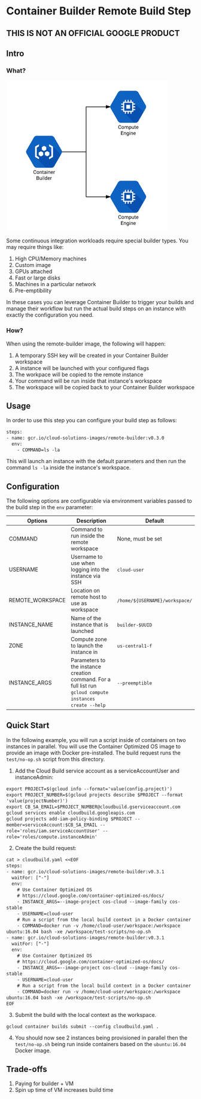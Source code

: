 # Container Builder Remote Build Step

## THIS IS NOT AN OFFICIAL GOOGLE PRODUCT

## Intro

### What?

![Architecture Diagram](docs/arch.png)

Some continuous integration workloads require special builder types. You may
require things like:

1. High CPU/Memory machines
1. Custom image
1. GPUs attached
1. Fast or large disks
1. Machines in a particular network
1. Pre-emptibility

In these cases you can leverage Container Builder to trigger your builds and
manage their workflow but run the actual build steps on an instance with
exactly the configuration you need.

### How?

When using the remote-builder image, the following will happen:

1. A temporary SSH key will be created in your Container Builder workspace
1. A instance will be launched with your configured flags
1. The workpace will be copied to the remote instance
1. Your command will be run inside that instance's workspace
1. The workspace will be copied back to your Container Builder workspace

## Usage

In order to use this step you can configure your build step as follows:

```
steps:
- name: gcr.io/cloud-solutions-images/remote-builder:v0.3.0
  env:
    - COMMAND=ls -la
```

This will launch an instance with the default parameters and then run the
command `ls -la` inside the instance's workspace.

## Configuration

The following options are configurable via environment variables passed to the
build step in the `env` parameter:

| Options       | Description   | Default |
| ------------- | ------------- | ------- |
| COMMAND | Command to run inside the remote workspace | None, must be set |
| USERNAME  | Username to use when logging into the instance via SSH  | `cloud-user` |
| REMOTE_WORKSPACE  | Location on remote host to use as workspace | `/home/${USERNAME}/workspace/` |
| INSTANCE_NAME  | Name of the instance that is launched  | `builder-$UUID` |
| ZONE  | Compute zone to launch the instance in | `us-central1-f` |
| INSTANCE_ARGS| Parameters to the instance creation command. For a full list run `gcloud compute instances create --help`| `--preemptible` |

## Quick Start

In the following example, you will run a script inside of containers on two instances in
parallel. You will use the Container Optimized OS image to provide an image with Docker
pre-installed. The build request runs the `test/no-op.sh` script from this directory.

1. Add the Cloud Build service account as a serviceAccountUser and instanceAdmin:

```shell
export PROJECT=$(gcloud info --format='value(config.project)')
export PROJECT_NUMBER=$(gcloud projects describe $PROJECT --format 'value(projectNumber)')
export CB_SA_EMAIL=$PROJECT_NUMBER@cloudbuild.gserviceaccount.com
gcloud services enable cloudbuild.googleapis.com
gcloud projects add-iam-policy-binding $PROJECT --member=serviceAccount:$CB_SA_EMAIL --role='roles/iam.serviceAccountUser' --role='roles/compute.instanceAdmin'
```

2. Create the build request:

```shell
cat > cloudbuild.yaml <<EOF
steps:
- name: gcr.io/cloud-solutions-images/remote-builder:v0.3.1
  waitFor: ["-"]
  env:
    # Use Container Optimized OS
    # https://cloud.google.com/container-optimized-os/docs/
    - INSTANCE_ARGS=--image-project cos-cloud --image-family cos-stable
    - USERNAME=cloud-user
    # Run a script from the local build context in a Docker container
    - COMMAND=docker run -v /home/cloud-user/workspace:/workspace ubuntu:16.04 bash -xe /workspace/test-scripts/no-op.sh
- name: gcr.io/cloud-solutions-images/remote-builder:v0.3.1
  waitFor: ["-"]
  env:
    # Use Container Optimized OS
    # https://cloud.google.com/container-optimized-os/docs/
    - INSTANCE_ARGS=--image-project cos-cloud --image-family cos-stable
    - USERNAME=cloud-user
    # Run a script from the local build context in a Docker container
    - COMMAND=docker run -v /home/cloud-user/workspace:/workspace ubuntu:16.04 bash -xe /workspace/test-scripts/no-op.sh
EOF
```

3. Submit the build with the local context as the workspace. 

```shell
gcloud container builds submit --config cloudbuild.yaml .
```

4. You should now see 2 instances being provisioned in parallel then the `test/no-op.sh` being
run inside containers based on the `ubuntu:16.04` Docker image.

## Trade-offs

1. Paying for builder + VM
1. Spin up time of VM increases build time
